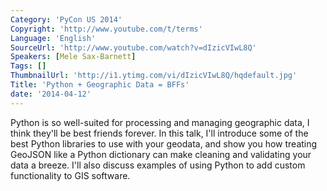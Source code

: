 ```yaml
---
Category: 'PyCon US 2014'
Copyright: 'http://www.youtube.com/t/terms'
Language: 'English'
SourceUrl: 'http://www.youtube.com/watch?v=dIzicVIwL8Q'
Speakers: [Mele Sax-Barnett]
Tags: []
ThumbnailUrl: 'http://i1.ytimg.com/vi/dIzicVIwL8Q/hqdefault.jpg'
Title: 'Python + Geographic Data = BFFs'
date: '2014-04-12'
---
```

Python is so well-suited for processing and managing geographic data, I think they'll be best friends forever. In this talk, I'll introduce some of the best Python libraries to use with your geodata, and show you how treating GeoJSON like a Python dictionary can make cleaning and validating your data a breeze. I'll also discuss examples of using Python to add custom functionality to GIS software.